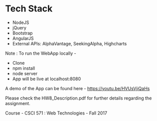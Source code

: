 # Tech Stack

- NodeJS
- jQuery
- Bootstrap
- AngularJS
- External APIs: AlphaVantage, SeekingAlpha, Highcharts

Note :
To run the WebApp locally - 
- Clone
- npm install
- node server 
- App will be live at localhost:8080

A demo of the App can be found here -
https://youtu.be/HVUsVjiQaHs


Please check the HW8_Description.pdf for further details regarding the assignment.

Course - CSCI 571 : Web Technologies - Fall 2017
